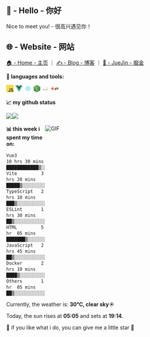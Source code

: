 <!-- ### hey there 
![](https://visitor-badge.glitch.me/badge?page_id=LxsZxh.LxsZxh)
<br />

hi, i'm [Liu Song](https://blog.lvez.cn/), a passionate web developer from China. my passion for software lies with dreaming up ideas and making them come true with elegant interfaces. i take great care in the experience, architecture, and code quality of the things I build.

i am also an open-source enthusiast and maintainer. i learned a lot from the open-source community and i love how collaboration and knowledge sharing happened through open-source. -->
## 👋 - Hello - 你好

Nice to meet you! - 很高兴遇见你！

## 🌐 - Website - 网站 

[🏠 - Home - 主页](https://github.com/LxsZxh) ｜ [✍️ - Blog - 博客](https://blog.lvez.cn/) ｜ [📓 - JueJin - 掘金](https://juejin.cn/user/268728892143464/posts)

**🌈 languages and tools:**

<code><img height="20" src="https://raw.githubusercontent.com/github/explore/80688e429a7d4ef2fca1e82350fe8e3517d3494d/topics/javascript/javascript.png"></code>
<code><img height="20" src="https://raw.githubusercontent.com/github/explore/80688e429a7d4ef2fca1e82350fe8e3517d3494d/topics/vue/vue.png"></code>
<code><img height="20" src="https://raw.githubusercontent.com/github/explore/80688e429a7d4ef2fca1e82350fe8e3517d3494d/topics/react/react.png"></code>
<code><img height="20" src="https://raw.githubusercontent.com/github/explore/80688e429a7d4ef2fca1e82350fe8e3517d3494d/topics/nodejs/nodejs.png"></code>
<code><img height="20" src="https://raw.githubusercontent.com/github/explore/80688e429a7d4ef2fca1e82350fe8e3517d3494d/topics/mysql/mysql.png"></code>
<code><img height="20" src="https://raw.githubusercontent.com/github/explore/80688e429a7d4ef2fca1e82350fe8e3517d3494d/topics/git/git.png"></code>

**📈 my github status**

<img align="" height="137px" src="https://github-readme-stats.vercel.app/api?username=LxsZxh&hide_title=true&hide_border=true&show_icons=true&include_all_commits=true&line_height=21&bg_color=0,eccc68,ffa502,ff7f50,ff6348&theme=graywhite&locale=en" /><img align="" height="137px" src="https://github-readme-stats.vercel.app/api/top-langs/?username=LxsZxh&hide_title=true&hide_border=true&layout=compact&bg_color=7bed9f,2ed573,70a1ff,1e90ff&theme=graywhite&locale=en" />

 <img align="right" alt="GIF" src="https://github.com/abhisheknaiidu/abhisheknaiidu/blob/master/code.gif?raw=true" width="400" height="320" />

**📊 this week i spent my time on:**
```text
Vue3         10 hrs 30 mins    ████████████▒░░░░░░░░░░░░
Vite         3  hrs 20 mins    █████▒░░░░░░░░░░░░░░░░░░░
TypeScript   2  hrs 10 mins    ███▒░░░░░░░░░░░░░░░░░░░░░
ESLint       1  hrs 30 mins    ██▒░░░░░░░░░░░░░░░░░░░░░░
HTML         5  hr  05 mins    ███████▒░░░░░░░░░░░░░░░░░
JavaScript   2  hrs 45 mins    ██▒░░░░░░░░░░░░░░░░░░░░░░
Docker       2  hrs 10 mins    ████▒░░░░░░░░░░░░░░░░░░░░
Others       1  hr  05 mins    ██▒░░░░░░░░░░░░░░░░░░░░░░
```

Currently, the weather is: **30°C, clear sky**☀️

Today, the sun rises at **05:05** and sets at **19:14**.

🌟 if you like what i do, you can give me a little star 🌟


